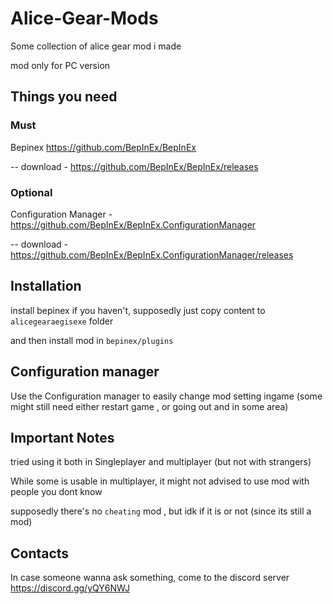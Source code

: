 # Alice-Gear-Mods
Some collection of alice gear mod i made

mod only for PC version

## Things you need
### Must 
Bepinex https://github.com/BepInEx/BepInEx

-- download - https://github.com/BepInEx/BepInEx/releases
### Optional
Configuration Manager - https://github.com/BepInEx/BepInEx.ConfigurationManager

-- download - https://github.com/BepInEx/BepInEx.ConfigurationManager/releases
  
  
## Installation
 install bepinex if you haven't, supposedly just copy content to `alicegearaegisexe` folder
 
 and then install mod in `bepinex/plugins`
 
## Configuration manager
 Use the Configuration manager to easily change mod setting ingame (some might still need either restart game , or going out and in some area) 
 
## Important Notes
tried using it both in Singleplayer and multiplayer (but not with strangers)

While some is usable in multiplayer, it might not advised to use mod with people you dont know

supposedly there's no `cheating` mod , but idk if it is or not (since its still a mod)


## Contacts 
In case someone wanna ask something, come to the discord server https://discord.gg/yQY6NWJ
